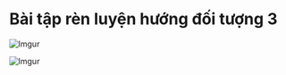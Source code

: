 # Bài tập rèn luyện hướng đối tượng 3  

![Imgur](https://i.imgur.com/NRLU5K2.png)  

![Imgur](https://i.imgur.com/FGJCUrd.png)  